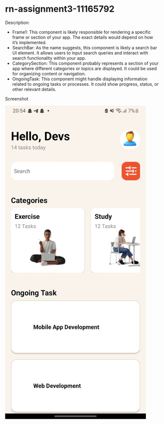 # rn-assignment3-11165792

Description:

- Frame1: This component is likely responsible for rendering a specific frame or section of your app. The exact details would depend on how it’s implemented.
- SearchBar: As the name suggests, this component is likely a search bar UI element. It allows users to input search queries and interact with search functionality within your app.
- CategorySection: This component probably represents a section of your app where different categories or topics are displayed. It could be used for organizing content or navigation.
- OngoingTask: This component might handle displaying information related to ongoing tasks or processes. It could show progress, status, or other relevant details.


Screenshot

![Screenshot](myApp/assets/Screenshot.jpg)